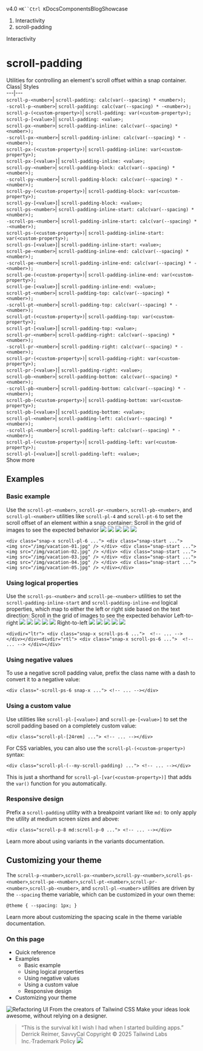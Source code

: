 v4.0
`⌘K``Ctrl K`DocsComponentsBlogShowcase
  1. Interactivity
  2. scroll-padding


Interactivity
# scroll-padding
Utilities for controlling an element's scroll offset within a snap container.
Class| Styles  
---|---  
`scroll-p-<number>`| `scroll-padding: calc(var(--spacing) * <number>);`  
`-scroll-p-<number>`| `scroll-padding: calc(var(--spacing) * -<number>);`  
`scroll-p-(<custom-property>)`| `scroll-padding: var(<custom-property>);`  
`scroll-p-[<value>]`| `scroll-padding: <value>;`  
`scroll-px-<number>`| `scroll-padding-inline: calc(var(--spacing) * <number>);`  
`-scroll-px-<number>`| `scroll-padding-inline: calc(var(--spacing) * -<number>);`  
`scroll-px-(<custom-property>)`| `scroll-padding-inline: var(<custom-property>);`  
`scroll-px-[<value>]`| `scroll-padding-inline: <value>;`  
`scroll-py-<number>`| `scroll-padding-block: calc(var(--spacing) * <number>);`  
`-scroll-py-<number>`| `scroll-padding-block: calc(var(--spacing) * -<number>);`  
`scroll-py-(<custom-property>)`| `scroll-padding-block: var(<custom-property>);`  
`scroll-py-[<value>]`| `scroll-padding-block: <value>;`  
`scroll-ps-<number>`| `scroll-padding-inline-start: calc(var(--spacing) * <number>);`  
`-scroll-ps-<number>`| `scroll-padding-inline-start: calc(var(--spacing) * -<number>);`  
`scroll-ps-(<custom-property>)`| `scroll-padding-inline-start: var(<custom-property>);`  
`scroll-ps-[<value>]`| `scroll-padding-inline-start: <value>;`  
`scroll-pe-<number>`| `scroll-padding-inline-end: calc(var(--spacing) * <number>);`  
`-scroll-pe-<number>`| `scroll-padding-inline-end: calc(var(--spacing) * -<number>);`  
`scroll-pe-(<custom-property>)`| `scroll-padding-inline-end: var(<custom-property>);`  
`scroll-pe-[<value>]`| `scroll-padding-inline-end: <value>;`  
`scroll-pt-<number>`| `scroll-padding-top: calc(var(--spacing) * <number>);`  
`-scroll-pt-<number>`| `scroll-padding-top: calc(var(--spacing) * -<number>);`  
`scroll-pt-(<custom-property>)`| `scroll-padding-top: var(<custom-property>);`  
`scroll-pt-[<value>]`| `scroll-padding-top: <value>;`  
`scroll-pr-<number>`| `scroll-padding-right: calc(var(--spacing) * <number>);`  
`-scroll-pr-<number>`| `scroll-padding-right: calc(var(--spacing) * -<number>);`  
`scroll-pr-(<custom-property>)`| `scroll-padding-right: var(<custom-property>);`  
`scroll-pr-[<value>]`| `scroll-padding-right: <value>;`  
`scroll-pb-<number>`| `scroll-padding-bottom: calc(var(--spacing) * <number>);`  
`-scroll-pb-<number>`| `scroll-padding-bottom: calc(var(--spacing) * -<number>);`  
`scroll-pb-(<custom-property>)`| `scroll-padding-bottom: var(<custom-property>);`  
`scroll-pb-[<value>]`| `scroll-padding-bottom: <value>;`  
`scroll-pl-<number>`| `scroll-padding-left: calc(var(--spacing) * <number>);`  
`-scroll-pl-<number>`| `scroll-padding-left: calc(var(--spacing) * -<number>);`  
`scroll-pl-(<custom-property>)`| `scroll-padding-left: var(<custom-property>);`  
`scroll-pl-[<value>]`| `scroll-padding-left: <value>;`  
Show more
## Examples
### Basic example
Use the `scroll-pt-<number>`, `scroll-pr-<number>`, `scroll-pb-<number>`, and `scroll-pl-<number>` utilities like `scroll-pl-4` and `scroll-pt-6` to set the scroll offset of an element within a snap container:
Scroll in the grid of images to see the expected behavior
![](https://images.unsplash.com/photo-1604999565976-8913ad2ddb7c?ixlib=rb-1.2.1&ixid=MnwxMjA3fDB8MHxwaG90by1wYWdlfHx8fGVufDB8fHx8&auto=format&fit=crop&w=320&h=160&q=80)
![](https://images.unsplash.com/photo-1540206351-d6465b3ac5c1?ixlib=rb-1.2.1&ixid=MnwxMjA3fDB8MHxwaG90by1wYWdlfHx8fGVufDB8fHx8&auto=format&fit=crop&w=320&h=160&q=80)
![](https://images.unsplash.com/photo-1622890806166-111d7f6c7c97?ixlib=rb-1.2.1&ixid=MnwxMjA3fDB8MHxwaG90by1wYWdlfHx8fGVufDB8fHx8&auto=format&fit=crop&w=320&h=160&q=80)
![](https://images.unsplash.com/photo-1590523277543-a94d2e4eb00b?ixlib=rb-1.2.1&ixid=MnwxMjA3fDB8MHxwaG90by1wYWdlfHx8fGVufDB8fHx8&auto=format&fit=crop&w=320&h=160&q=80)
![](https://images.unsplash.com/photo-1575424909138-46b05e5919ec?ixlib=rb-1.2.1&ixid=MnwxMjA3fDB8MHxwaG90by1wYWdlfHx8fGVufDB8fHx8&auto=format&fit=crop&w=320&h=160&q=80)
```
<div class="snap-x scroll-pl-6 ..."> <div class="snap-start ...">  <img src="/img/vacation-01.jpg" /> </div> <div class="snap-start ...">  <img src="/img/vacation-02.jpg" /> </div> <div class="snap-start ...">  <img src="/img/vacation-03.jpg" /> </div> <div class="snap-start ...">  <img src="/img/vacation-04.jpg" /> </div> <div class="snap-start ...">  <img src="/img/vacation-05.jpg" /> </div></div>
```

### Using logical properties
Use the `scroll-ps-<number>` and `scroll-pe-<number>` utilities to set the `scroll-padding-inline-start` and `scroll-padding-inline-end` logical properties, which map to either the left or right side based on the text direction:
Scroll in the grid of images to see the expected behavior
Left-to-right
![](https://images.unsplash.com/photo-1604999565976-8913ad2ddb7c?ixlib=rb-1.2.1&ixid=MnwxMjA3fDB8MHxwaG90by1wYWdlfHx8fGVufDB8fHx8&auto=format&fit=crop&w=320&h=160&q=80)
![](https://images.unsplash.com/photo-1540206351-d6465b3ac5c1?ixlib=rb-1.2.1&ixid=MnwxMjA3fDB8MHxwaG90by1wYWdlfHx8fGVufDB8fHx8&auto=format&fit=crop&w=320&h=160&q=80)
![](https://images.unsplash.com/photo-1622890806166-111d7f6c7c97?ixlib=rb-1.2.1&ixid=MnwxMjA3fDB8MHxwaG90by1wYWdlfHx8fGVufDB8fHx8&auto=format&fit=crop&w=320&h=160&q=80)
![](https://images.unsplash.com/photo-1590523277543-a94d2e4eb00b?ixlib=rb-1.2.1&ixid=MnwxMjA3fDB8MHxwaG90by1wYWdlfHx8fGVufDB8fHx8&auto=format&fit=crop&w=320&h=160&q=80)
![](https://images.unsplash.com/photo-1575424909138-46b05e5919ec?ixlib=rb-1.2.1&ixid=MnwxMjA3fDB8MHxwaG90by1wYWdlfHx8fGV8fHx8&auto=format&fit=crop&w=320&h=160&q=80)
Right-to-left
![](https://images.unsplash.com/photo-1604999565976-8913ad2ddb7c?ixlib=rb-1.2.1&ixid=MnwxMjA3fDB8MHxwaG90by1wYWdlfHx8fGV8fHx8&auto=format&fit=crop&w=320&h=160&q=80)
![](https://images.unsplash.com/photo-1540206351-d6465b3ac5c1?ixlib=rb-1.2.1&ixid=MnwxMjA3fDB8MHxwaG90by1wYWdlfHx8fGV8fHx8&auto=format&fit=crop&w=320&h=160&q=80)
![](https://images.unsplash.com/photo-1622890806166-111d7f6c7c97?ixlib=rb-1.2.1&ixid=MnwxMjA3fDB8MHxwaG90by1wYWdlfHx8fGV8fHx8&auto=format&fit=crop&w=320&h=160&q=80)
![](https://images.unsplash.com/photo-1590523277543-a94d2e4eb00b?ixlib=rb-1.2.1&ixid=MnwxMjA3fDB8MHxwaG90by1wYWdlfHx8fGV8fHx8&auto=format&fit=crop&w=320&h=160&q=80)
![](https://images.unsplash.com/photo-1575424909138-46b05e5919ec?ixlib=rb-1.2.1&ixid=MnwxMjA3fDB8MHxwaG90by1wYWdlfHx8fGV8fHx8&auto=format&fit=crop&w=320&h=160&q=80)
```
<divdir="ltr"> <div class="snap-x scroll-ps-6 ...">  <!-- ... --> </div></div><divdir="rtl"> <div class="snap-x scroll-ps-6 ...">  <!-- ... --> </div></div>
```

### Using negative values
To use a negative scroll padding value, prefix the class name with a dash to convert it to a negative value:
```
<div class="-scroll-ps-6 snap-x ..."> <!-- ... --></div>
```

### Using a custom value
Use utilities like `scroll-pl-[<value>]` and `scroll-pe-[<value>]` to set the scroll padding based on a completely custom value:
```
<div class="scroll-pl-[24rem] ..."> <!-- ... --></div>
```

For CSS variables, you can also use the `scroll-pl-(<custom-property>)` syntax:
```
<div class="scroll-pl-(--my-scroll-padding) ..."> <!-- ... --></div>
```

This is just a shorthand for `scroll-pl-[var(<custom-property>)]` that adds the `var()` function for you automatically.
### Responsive design
Prefix a `scroll-padding` utility with a breakpoint variant like `md:` to only apply the utility at medium screen sizes and above:
```
<div class="scroll-p-8 md:scroll-p-0 ..."> <!-- ... --></div>
```

Learn more about using variants in the variants documentation.
## Customizing your theme
The `scroll-p-<number>`,`scroll-px-<number>`,`scroll-py-<number>`,`scroll-ps-<number>`,`scroll-pe-<number>`,`scroll-pt-<number>`,`scroll-pr-<number>`,`scroll-pb-<number>`, and `scroll-pl-<number>` utilities are driven by the `--spacing` theme variable, which can be customized in your own theme:
```
@theme { --spacing: 1px; }
```

Learn more about customizing the spacing scale in the theme variable documentation.
### On this page
  * Quick reference
  * Examples
    * Basic example
    * Using logical properties
    * Using negative values
    * Using a custom value
    * Responsive design
  * Customizing your theme


![Refactoring UI](https://tailwindcss.com/_next/image?url=%2F_next%2Fstatic%2Fmedia%2Fbook-promo.27d91093.png&w=256&q=75)
From the creators of Tailwind CSS
Make your ideas look awesome, without relying on a designer.
> “This is the survival kit I wish I had when I started building apps.”
> Derrick Reimer, SavvyCal
Copyright © 2025 Tailwind Labs Inc.·Trademark Policy
![](https://cdn.usefathom.com/?h=https%3A%2F%2Ftailwindcss.com&p=%2Fdocs%2Fscroll-padding&r=&sid=PMFMDJGK&qs=%7B%7D&cid=77897682)
